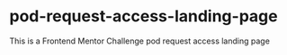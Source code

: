 # pod-request-access-landing-page
This is a Frontend Mentor Challenge pod request access landing page
